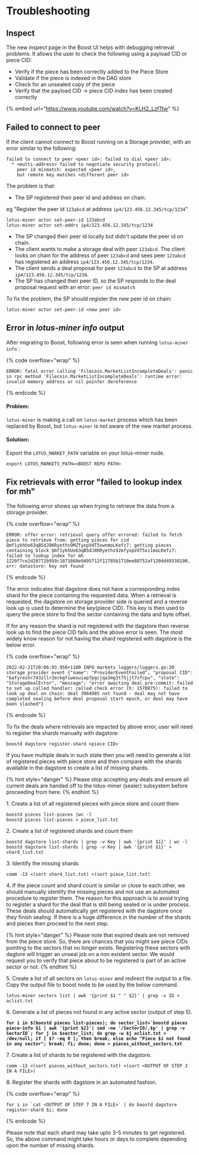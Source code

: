 # Troubleshooting

## Inspect

The new inspect page in the Boost UI helps with debugging retrieval problems. It allows the user to check the following using a payload CID or piece CID:

* Verify if the piece has been correctly added to the Piece Store
* Validate if the piece is indexed in the DAG store
* Check for an unsealed copy of the piece
* Verify that the payload CID -> piece CID index has been created correctly

{% embed url="https://www.youtube.com/watch?v=KLH2_LzfTtw" %}

## Failed to connect to peer

If the client cannot connect to Boost running on a Storage provider, with an error similar to the following:

```
failed to connect to peer <peer id>: failed to dial <peer id>:
  * <multi-address> failed to negotiate security protocol:
    peer id mismatch: expected <peer id>,
    but remote key matches <different peer id>
```

The problem is that:

* The SP registered their peer id and address on chain.

&#x20;      eg "Register the peer id `123abcd` at address `ip4/123.456.12.345/tcp/1234`"

```
lotus-miner actor set-peer-id 123abcd
lotus-miner actor set-addrs ip4/123.456.12.345/tcp/1234
```

* The SP changed their peer id locally but didn't update the peer id on chain.
* The client wants to make a storage deal with peer `123abcd`. The client looks on chain for the address of peer `123abcd` and sees peer `123abcd` has registered an address `ip4/123.456.12.345/tcp/1234`.
* The client sends a deal proposal for peer `123abcd` to the SP at address `ip4/123.456.12.345/tcp/1234`.
* The SP has changed their peer ID, so the SP responds to the deal proposal request with an error: `peer id mismatch`

To fix the problem, the SP should register the new peer id on chain:

```
lotus-miner actor set-peer-id <new peer id>
```

## Error in _lotus-miner info_ output

After migrating to Boost, following error is seen when running `lotus-miner info` :

{% code overflow="wrap" %}
```
ERROR: fatal error calling 'Filecoin.MarketListIncompleteDeals': panic in rpc method 'Filecoin.MarketListIncompleteDeals': runtime error: invalid memory address or nil pointer dereference
```
{% endcode %}

#### Problem:

`lotus-miner` is making a call on `lotus-market` process which has been replaced by Boost, but `lotus-miner` is not aware of the new market process.

#### Solution:

Export the `LOTUS_MARKET_PATH` variable on your lotus-miner node.

```
export LOTUS_MARKETS_PATH=<BOOST REPO PATH>
```

## Fix retrievals with error "failed to lookup index for mh"

The following error shows up when trying to retrieve the data from a storage provider.

{% code overflow="wrap" %}
```
ERROR: offer error: retrieval query offer errored: failed to fetch piece to retrieve from: getting pieces for cid Qmf1ykhUo63qB5dJ8KRyeths9MZfyxpVdT5xwnmoLKefz7: getting pieces containing block Qmf1ykhUo63qB5dJ8KRyeths92mfyxpVdT5xi1moLKefz7: failed to lookup index for mh 1220f7ce2d20772b959c1071868e9495712f12785b1710ee88752af120dd49338190, err: datastore: key not found
```
{% endcode %}

The error indicates that dagstore does not have a corresponding index shard for the piece containing the requested data. When a retrieval is requested, the dagstore on storage provider side is queried and a reverse look up is used to determine the key(piece CID). This key is then used to query the piece store to find the sector containing the data and byte offset.

If for any reason the shard is not registered with the dagstore then reverse look up to find the piece CID fails and the above error is seen. The most widely know reason for not having the shard registered with dagstore is the below error.

{% code overflow="wrap" %}
```
2022-02-21T20:06:03.950+1100 INFO markets loggers/loggers.go:20 storage provider event {"name": "ProviderEventFailed", "proposal CID": "bafyreihr743zllr2eckgfiweouiap7pgcjqa3mg3t75jjt7sfcpu", "state": "StorageDealError", "message": "error awaiting deal pre-commit: failed to set up called handler: called check error (h: 1570875): failed to look up deal on chain: deal 3964985 not found - deal may not have completed sealing before deal proposal start epoch, or deal may have been slashed"}
```
{% endcode %}

To fix the deals where retrievals are impacted by above error, user will need to register the shards manually with dagstore:

```
boostd dagstore register-shard <piece CID>
```

If you have multiple deals in such state then you will need to generate a list of registered pieces with piece store and then compare with the shards available in the dagstore to create a list of missing shards.

{% hint style="danger" %}
Please stop accepting any deals and ensure all current deals are handed off to the lotus-miner (sealer) subsystem before proceeding from here.
{% endhint %}

1\. Create a list of all registered pieces with piece store and count them

```
boostd pieces list-pieces |wc -l
boostd pieces list-pieces > piece_list.txt
```

2\. Create a list of registered shards and count them

```
boostd dagstore list-shards | grep -v Key | awk '{print $1}' | wc -l
boostd dagstore list-shards | grep -v Key | awk '{print $1}' > shard_list.txt
```

3\. Identify the missing shards

```
comm -13 <(sort shard_list.txt) <(sort piece_list.txt)
```

4\. If the piece count and shard count is similar or close to each other, we should manually identify the missing pieces and not use an automated procedure to register them. The reason for this approach is to avoid trying to register a shard for the deal that is still being sealed or is under process. These deals should automatically get registered with the dagstore once they finish sealing. If there is a huge difference in the number of the shards and pieces then proceed to the next step.

{% hint style="danger" %}
Please note that expired deals are not removed from the piece store. So, there are chances that you might see piece CIDs pointing to the sectors that no longer exists. Registering these sectors with dagtore will trigger an unseal job on a non existent sector. We would request you to verify that piece about to be registered is part of an active sector or not.
{% endhint %}

5\. Create a list of all sectors on `lotus-miner` and redirect the output to a file. Copy the output file to boost node to be used by the below command.&#x20;

```
lotus-miner sectors list | awk '{print $1 " " $2}' | grep -v ID > aclist.txt
```

6\. Generate a list of pieces not found in any active sector (output of step 5).

<pre data-overflow="wrap"><code><strong>for i in $(boostd pieces list-pieces); do sector_list=`boostd pieces piece-info $i | awk '{print $2}'| sed -ne '/SectorID/,$p' | grep -v SectorID`; for j in $sector_list; do grep -w $j aclist.txt > /dev/null; if [ $? -eq 0 ]; then break; else echo "Piece $i not found in any sector"; break; fi; done; done > pieces_without_sectors.txt</strong></code></pre>

7\. Create a list of shards to be registered with the dagstore.

```
comm -13 <(sort pieces_without_sectors.txt) <(sort <OUTPUT OF STEP 3 IN A FILE>)
```

8\. Register the shards with dagstore in an automated fashion.

{% code overflow="wrap" %}
```
for i in `cat <OUTPUT OF STEP 7 IN A FILE>` | do boostd dagstore register-shard $i; done
```
{% endcode %}

Please note that each shard may take upto 3-5 minutes to get registered. So, the above command might take hours or days to complete depending upon the number of missing shards.

